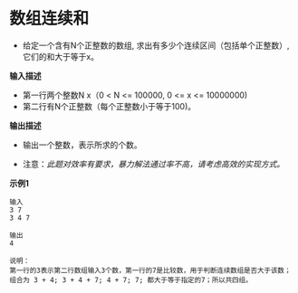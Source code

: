 # 数组连续和

- 给定一个含有N个正整数的数组, 求出有多少个连续区间（包括单个正整数）, 它们的和大于等于x。

**输入描述**

- 第一行两个整数N x（0 < N <= 100000, 0 <= x <= 10000000)
- 第二行有N个正整数（每个正整数小于等于100)。

**输出描述**

- 输出一个整数，表示所求的个数。

- 注意：*此题对效率有要求，暴力解法通过率不高，请考虑高效的实现方式。*

**示例1** 



```
输入
3 7
3 4 7

输出
4

说明：
第一行的3表示第二行数组输入3个数，第一行的7是比较数，用于判断连续数组是否大于该数；
组合为 3 + 4; 3 + 4 + 7; 4 + 7; 7; 都大于等于指定的7；所以共四组。
```


